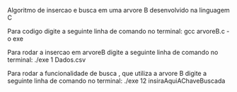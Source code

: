 Algoritmo de insercao e busca em uma arvore B desenvolvido na linguagem C

Para codigo digite a seguinte linha de comando no terminal:
	gcc arvoreB.c -o exe

Para rodar a insercao em arvoreB digite a seguinte linha de comando no terminal:
	./exe 1 Dados.csv

Para rodar a funcionalidade de busca , que utiliza a arvore B digite a seguinte linha de comando no terminal:
	./exe 12 insiraAquiAChaveBuscada
